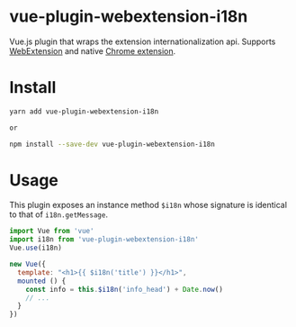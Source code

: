 # vue-plugin-webextension-i18n
Vue.js plugin that wraps the extension internationalization api. Supports [WebExtension](https://developer.mozilla.org/en-US/Add-ons/WebExtensions/API/i18n/getMessage) and native [Chrome extension](https://developer.chrome.com/extensions/i18n).

# Install

```bash
yarn add vue-plugin-webextension-i18n

or

npm install --save-dev vue-plugin-webextension-i18n
```

# Usage

This plugin exposes an instance method `$i18n` whose signature is identical to that of `i18n.getMessage`.

```javascript
import Vue from 'vue'
import i18n from 'vue-plugin-webextension-i18n'
Vue.use(i18n)

new Vue({
  template: "<h1>{{ $i18n('title') }}</h1>",
  mounted () {
    const info = this.$i18n('info_head') + Date.now()
    // ...
  }
})
```
